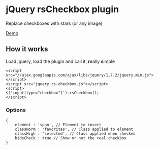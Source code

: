 # jQuery rsCheckbox plugin

Replace checkboxes with stars (or any image)

[Demo](http://andersanmiguel.github.com/jquery-rscheckbox)

## How it works

Load jquery, load the plugin and call it, **r**eally **s**imple

    <script src="//ajax.googleapis.com/ajax/libs/jquery/1.7.2/jquery.min.js"></script>
    <script src="jquery.rs-checkbox.js"></script>
    <script>
    $('input[type="checkbox"]').rsCheckbox();
    </script>

### Options

    {
        element : 'span', // Element to insert
        classNorm : 'favorites', // Class applied to element
        classHigh : 'selected', // Class applied when checked
        hideCheck : true // Show or not the real checkbox
    }
